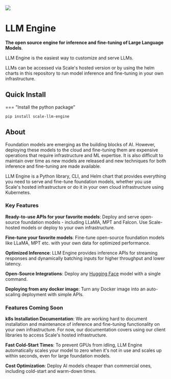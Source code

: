 <img src="https://static.remotasks.com/uploads/602b25a6e0984c00343d3b26/scale-1.png"/>

# LLM Engine

**The open source engine for inference and fine-tuning of Large Language Models**.

LLM Engine is the easiest way to customize and serve LLMs.

LLMs can be accessed via Scale's hosted version or by using the helm charts in this repository to run model inference and fine-tuning in your own infrastructure.

## Quick Install

=== "Install the python package"
```commandline
pip install scale-llm-engine
```

## About

Foundation models are emerging as the building blocks of AI. However,
deploying these models to the cloud and fine-tuning them are expensive
operations that require infrastructure and ML expertise. It is also difficult
to maintain over time as new models are released and new techniques for both
inference and fine-tuning are made available.

LLM Engine is a Python library, CLI, and Helm chart that provides
everything you need to serve and fine-tune foundation models, whether you use
Scale's hosted infrastructure or do it in your own cloud infrastructure using
Kubernetes.

### Key Features

**Ready-to-use APIs for your favorite models**: Deploy and serve
open-source foundation models - including LLaMA, MPT and Falcon.
Use Scale-hosted models or deploy to your own infrastructure.

**Fine-tune your favorite models**: Fine-tune open-source foundation
models like LLaMA, MPT etc. with your own data for optimized performance.

**Optimized Inference**: LLM Engine provides inference APIs
for streaming responses and dynamically batching inputs for higher throughput
and lower latency.

**Open-Source Integrations**: Deploy any [Hugging Face](https://huggingface.co/)
model with a single command.

**Deploying from any docker image**: Turn any Docker image into an
auto-scaling deployment with simple APIs.

### Features Coming Soon

**k8s Installation Documentation**: We are working hard to document installation and
maintenance of inference and fine-tuning functionality on your own infrastructure.
For now, our documentation covers using our client libraries to access Scale's
hosted infrastructure.

**Fast Cold-Start Times**: To prevent GPUs from idling, LLM Engine
automatically scales your model to zero when it's not in use and scales up
within seconds, even for large foundation models.

**Cost Optimization**: Deploy AI models cheaper than commercial ones,
including cold-start and warm-down times.
